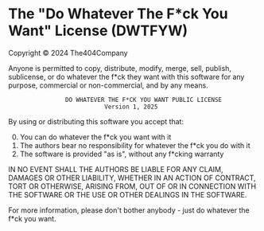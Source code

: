 # The "Do Whatever The F*ck You Want" License (DWTFYW)

Copyright © 2024 The404Company

Anyone is permitted to copy, distribute, modify, merge, sell, publish, sublicense, 
or do whatever the f*ck they want with this software for any purpose, commercial 
or non-commercial, and by any means.

                    DO WHATEVER THE F*CK YOU WANT PUBLIC LICENSE
                               Version 1, 2025

By using or distributing this software you accept that:

0. You can do whatever the f*ck you want with it
1. The authors bear no responsibility for whatever the f*ck you do with it
2. The software is provided "as is", without any f*cking warranty

IN NO EVENT SHALL THE AUTHORS BE LIABLE FOR ANY CLAIM, DAMAGES OR OTHER LIABILITY,
WHETHER IN AN ACTION OF CONTRACT, TORT OR OTHERWISE, ARISING FROM, OUT OF OR IN
CONNECTION WITH THE SOFTWARE OR THE USE OR OTHER DEALINGS IN THE SOFTWARE.

For more information, please don't bother anybody - just do whatever the f*ck you want.
